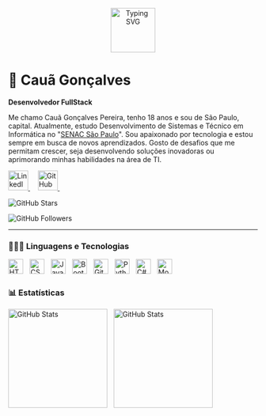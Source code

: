 <p align="center">
  <img 
    src="https://readme-typing-svg.herokuapp.com?font=Fira+Code&size=40&pause=800&color=00C4CC&width=700&lines=Welcome!;Bem-vindo!;Sou+Cauã+Gonçalves" 
    alt="Typing SVG"
    height="90"
/>
</p>

# 🤖 Cauã Gonçalves

**Desenvolvedor FullStack**

Me chamo Cauã Gonçalves Pereira, tenho 18 anos e sou de São Paulo, capital. Atualmente, estudo Desenvolvimento de Sistemas e Técnico em Informática no "[SENAC São Paulo](https://www.sp.senac.br/)". Sou apaixonado por tecnologia e estou sempre em busca de novos aprendizados. Gosto de desafios que me permitam crescer, seja desenvolvendo soluções inovadoras ou aprimorando minhas habilidades na área de TI.

<p align="left">
  <a href="https://www.linkedin.com/in/cau%C3%A3-gon%C3%A7alves-pereira/" target="_blank">
    <img 
      alt="LinkedIn" 
      title="LinkedIn" 
      src="https://cdn.jsdelivr.net/gh/devicons/devicon/icons/linkedin/linkedin-original.svg" 
      width="40"
    />
  </a>
  &nbsp;&nbsp;&nbsp; <!-- espaço entre LinkedIn e GitHub -->

  <a href="https://github.com/cauagoncalves-p" target="_blank">
    <img 
      alt="GitHub" 
      title="GitHub" 
      src="https://cdn.jsdelivr.net/gh/devicons/devicon/icons/github/github-original.svg" 
      width="40"
    />
  </a>
  &nbsp;&nbsp;&nbsp; <!-- espaço entre GitHub e estrelas -->

  <img 
    alt="GitHub Stars" 
    title="Estrelas do GitHub" 
    src="https://img.shields.io/github/stars/cauagoncalves-p?style=social"
  />
  &nbsp;

  <img 
    alt="GitHub Followers" 
    title="Seguidores no GitHub" 
    src="https://img.shields.io/github/followers/cauagoncalves-p?style=social"
  />
</p>



--- 

### 👨🏾‍💻 Linguagens e Tecnologias

  <img 
    align="left" 
    alt="HTML"
    title="HTML" 
    width="30px" 
    style="padding-right: 10px;" 
  src="https://cdn.jsdelivr.net/gh/devicons/devicon@latest/icons/html5/html5-original.svg" 
  />
  <img 
    align="left" 
    alt="CSS" 
    title="CSS"
    width="30px" 
    style="padding-right: 10px;" 
    src="https://cdn.jsdelivr.net/gh/devicons/devicon@latest/icons/css3/css3-original.svg" 
/>
<img 
    align="left" 
    alt="JavaScript" 
    title="JavaScript"
    width="30px" 
    style="padding-right: 10px;" 
    src="https://cdn.jsdelivr.net/gh/devicons/devicon@latest/icons/javascript/javascript-original.svg" 
/>
<img 
    align="left" 
    alt="Bootstrap"
    title="Bootstrap" 
    width="30px" 
    style="padding-right: 10px;" 
    src="https://cdn.jsdelivr.net/gh/devicons/devicon@latest/icons/bootstrap/bootstrap-original.svg" 
/>
<img 
    align="left" 
    alt="Git" 
    title="Git"
    width="30px" 
    style="padding-right: 10px;" 
    src="https://cdn.jsdelivr.net/gh/devicons/devicon@latest/icons/git/git-original.svg" 
/>
<img 
    align="left" 
    alt="Python" 
    title="Python"
    width="30px" 
    style="padding-right: 10px;" 
    src="https://cdn.jsdelivr.net/gh/devicons/devicon@latest/icons/python/python-original.svg" 
/>
<img 
    align="left" 
    alt="C#" 
    title="C#"
    width="30px" 
    style="padding-right: 10px;" 
    src="https://cdn.jsdelivr.net/gh/devicons/devicon@latest/icons/csharp/csharp-original.svg"/>
<img 
    align="left" 
    alt="MongoDB" 
    title="MongoDB"
    width="30px" 
    style="padding-right: 10px;" 
    src="https://cdn.jsdelivr.net/gh/devicons/devicon@latest/icons/mariadb/mariadb-original.svg"/>

<br/>
<br/>

### 📊 Estatísticas

<p>
  <img 
    align="left" 
    alt="GitHub Stats" 
    height="200" 
    style="padding-right: 10px;" 
    src="https://github-readme-stats.vercel.app/api?username=cauagoncalves-p&show_icons=true&theme=tokyonight&include_all_commits=true&locale=pt-br" 
  />

<img 
      align="left" 
      alt="GitHub Stats" 
      height="200" 
      src="https://github-readme-stats.vercel.app/api/top-langs/?username=cauagoncalves-p&theme=tokyonight&layout=compact&custom_title=Tecnologias&langs_count=9" 
  />

</p>
